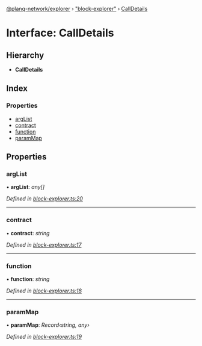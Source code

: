 [@planq-network/explorer](../README.md) › ["block-explorer"](../modules/_block_explorer_.md) › [CallDetails](_block_explorer_.calldetails.md)

# Interface: CallDetails

## Hierarchy

* **CallDetails**

## Index

### Properties

* [argList](_block_explorer_.calldetails.md#arglist)
* [contract](_block_explorer_.calldetails.md#contract)
* [function](_block_explorer_.calldetails.md#function)
* [paramMap](_block_explorer_.calldetails.md#parammap)

## Properties

###  argList

• **argList**: *any[]*

*Defined in [block-explorer.ts:20](https://github.com/planq-network/planq-sdk/blob/master/packages/sdk/explorer/src/block-explorer.ts#L20)*

___

###  contract

• **contract**: *string*

*Defined in [block-explorer.ts:17](https://github.com/planq-network/planq-sdk/blob/master/packages/sdk/explorer/src/block-explorer.ts#L17)*

___

###  function

• **function**: *string*

*Defined in [block-explorer.ts:18](https://github.com/planq-network/planq-sdk/blob/master/packages/sdk/explorer/src/block-explorer.ts#L18)*

___

###  paramMap

• **paramMap**: *Record‹string, any›*

*Defined in [block-explorer.ts:19](https://github.com/planq-network/planq-sdk/blob/master/packages/sdk/explorer/src/block-explorer.ts#L19)*
